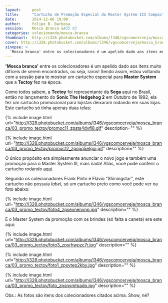 ```yaml
---
layout:     post
title:      "Cartucho de Promoção Especial do Master System III Compact da Tectoy"
date:       2014-12-06 19:00
author:     Felipe B. Barbosa
session:    Mosca Branca &#35 03
categories: colecionando/mosca-branca
thumbnail:  http://i328.photobucket.com/albums/l346/vgscomcerveja/mosca_branca/03_promo_tectoy/post_thumbnail_zpscefcjpm9.jpg
cover: http://i328.photobucket.com/albums/l346/vgscomcerveja/mosca_branca/03_promo_tectoy/post_header_zpslqhvrtwu.jpg
sinopse: >
  'Mosca branca' entre os colecionadores é um apelido dado aos itens muito difíceis de serem encontrados, ou seja, raros! Sendo assim, estou voltando com a sessão para te mostrar um cartucho especial para Master System que a Tectoy fez na época.
---
```

**'Mosca branca'** entre os colecionadores é um apelido dado aos itens muito difíceis de serem encontrados, ou seja, raros! Sendo assim, estou voltando com a sessão para te mostrar um cartucho especial para **Master System** que a **Tectoy** fez na época.

Como todos sabem, a **Tectoy** foi representante da **Sega** aqui no Brasil, então no lançamento do **Sonic The Hedgehog 2** em Outubro de 1992, ela fez um cartucho promocional para lojistas deixaram rodando em suas lojas. Este cartucho só tinha apenas duas telas:

{% include image.html url="http://i328.photobucket.com/albums/l346/vgscomcerveja/mosca_branca/03_promo_tectoy/promoc11_zpsts4dvfl8.gif" description="" %}

{% include image.html url="http://i328.photobucket.com/albums/l346/vgscomcerveja/mosca_branca/03_promo_tectoy/promoc12_zpspq5elgoj.gif" description="" %}

O único propósito era simplesmente anunciar o novo jogo e também uma promoção para o Master System III, mais nada! Aliás, você pode conferir o cartucho rodando [aqui](http://www.retrosega.com/game.php?id=417).

Segundo os colecionadores Frank Pinto e Flávio "Shiningstar", este cartucho não possuia *label*, só um cartucho preto como você pode ver na foto abaixo:

{% include image.html url="http://i328.photobucket.com/albums/l346/vgscomcerveja/mosca_branca/03_promo_tectoy/foto4_zpsevnenvnp.jpg" description="" %}

E o Master System da promoção com os brindes (só falta a caneta) era este aqui:

{% include image.html url="http://i328.photobucket.com/albums/l346/vgscomcerveja/mosca_branca/03_promo_tectoy/foto3_zpsrhwpzc7r.jpg" description="" %}

{% include image.html url="http://i328.photobucket.com/albums/l346/vgscomcerveja/mosca_branca/03_promo_tectoy/foto1_zpsytep2kby.jpg" description="" %}

{% include image.html url="http://i328.photobucket.com/albums/l346/vgscomcerveja/mosca_branca/03_promo_tectoy/foto_zpsnymtpado.jpg" description="" %}

Obs.: As fotos são itens dos colecionadores citados acima. Show, né?
